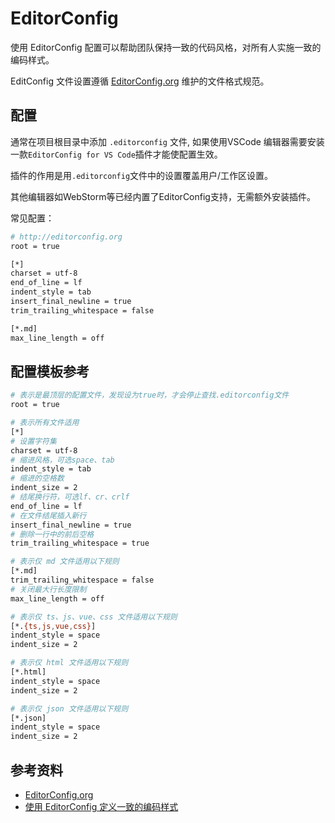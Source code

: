 # EditorConfig

使用 EditorConfig 配置可以帮助团队保持一致的代码风格，对所有人实施一致的编码样式。

EditConfig 文件设置遵循 [EditorConfig.org](https://editorconfig.org) 维护的文件格式规范。

## 配置

通常在项目根目录中添加 `.editorconfig` 文件, 如果使用VSCode 编辑器需要安装一款`EditorConfig for VS Code`插件才能使配置生效。

插件的作用是用`.editorconfig`文件中的设置覆盖用户/工作区设置。

其他编辑器如WebStorm等已经内置了EditorConfig支持，无需额外安装插件。

常见配置：

```sh
# http://editorconfig.org
root = true

[*]  
charset = utf-8
end_of_line = lf
indent_style = tab
insert_final_newline = true
trim_trailing_whitespace = false

[*.md]
max_line_length = off
```

## 配置模板参考

```sh
# 表示是最顶层的配置文件，发现设为true时，才会停止查找.editorconfig文件
root = true

# 表示所有文件适用
[*]
# 设置字符集
charset = utf-8
# 缩进风格，可选space、tab
indent_style = tab
# 缩进的空格数
indent_size = 2
# 结尾换行符，可选lf、cr、crlf
end_of_line = lf
# 在文件结尾插入新行
insert_final_newline = true
# 删除一行中的前后空格
trim_trailing_whitespace = true

# 表示仅 md 文件适用以下规则
[*.md]
trim_trailing_whitespace = false
# 关闭最大行长度限制
max_line_length = off

# 表示仅 ts、js、vue、css 文件适用以下规则
[*.{ts,js,vue,css}]
indent_style = space
indent_size = 2

# 表示仅 html 文件适用以下规则
[*.html]
indent_style = space
indent_size = 2

# 表示仅 json 文件适用以下规则
[*.json]
indent_style = space
indent_size = 2
```


## 参考资料

- [EditorConfig.org](https://editorconfig.org)
- [使用 EditorConfig 定义一致的编码样式](https://learn.microsoft.com/zh-cn/visualstudio/ide/create-portable-custom-editor-options)

